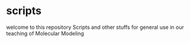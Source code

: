 # scripts
welcome to this repository
Scripts and other stuffs for general use in our teaching of Molecular Modeling 


